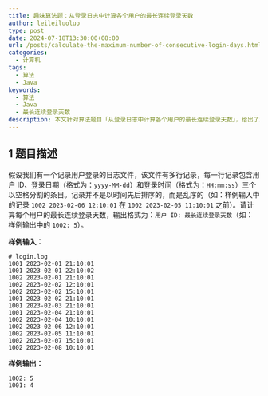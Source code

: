 ```yaml
---
title: 趣味算法题：从登录日志中计算各个用户的最长连续登录天数
author: leileiluoluo
type: post
date: 2024-07-18T13:30:00+08:00
url: /posts/calculate-the-maximum-number-of-consecutive-login-days.html
categories:
  - 计算机
tags:
  - 算法
  - Java
keywords:
  - 算法
  - Java
  - 最长连续登录天数
description: 本文针对算法题目「从登录日志中计算各个用户的最长连续登录天数」，给出了解题思路，并以 Java 语言进行了实现。
---
```


## 1 题目描述

假设我们有一个记录用户登录的日志文件，该文件有多行记录，每一行记录包含用户 ID、登录日期（格式为：`yyyy-MM-dd`）和登录时间（格式为：`HH:mm:ss`）三个以空格分割的条目。记录并不是以时间先后排序的，而是乱序的（如：样例输入中的记录 `1002 2023-02-06 12:10:01` 在
`1002 2023-02-05 11:10:01` 之前）。请计算每个用户的最长连续登录天数，输出格式为：`用户 ID: 最长连续登录天数`（如：样例输出中的 `1002: 5`）。

**样例输入：**

```text
# login.log
1001 2023-02-01 21:10:01
1001 2023-02-01 22:10:02
1002 2023-02-01 21:10:01
1002 2023-02-02 12:10:01
1002 2023-02-02 15:10:01
1001 2023-02-02 21:10:01
1001 2023-02-03 21:10:01
1001 2023-02-04 21:10:01
1002 2023-02-04 10:10:01
1002 2023-02-06 12:10:01
1002 2023-02-05 11:10:01
1002 2023-02-07 15:10:01
1002 2023-02-08 10:10:01
```

**样例输出：**

```text
1002: 5
1001: 4
```
